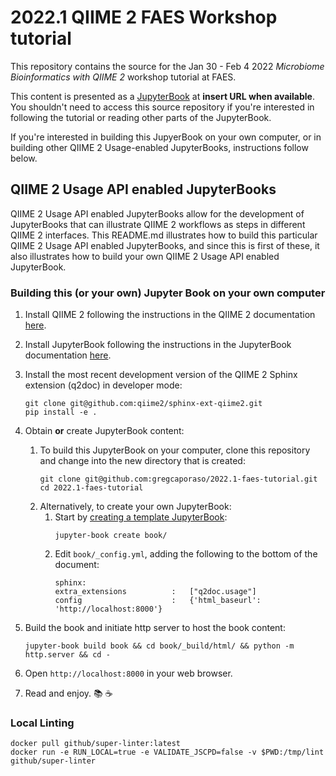 # 2022.1 QIIME 2 FAES Workshop tutorial

This repository contains the source for the Jan 30 - Feb 4 2022 _Microbiome
Bioinformatics with QIIME 2_ workshop tutorial at FAES.

This content is presented as a [JupyterBook](https://jupyterbook.org) at
**insert URL when available**. You shouldn't need to access this source
repository if you're interested in following the tutorial or reading other
parts of the JupyterBook.

If you're interested in building this JupyerBook on your own computer, or in
building other QIIME 2 Usage-enabled JupyterBooks, instructions follow below.

## QIIME 2 Usage API enabled JupyterBooks

QIIME 2 Usage API enabled JupyterBooks allow for the development of
JupyterBooks that can illustrate QIIME 2 workflows as steps in different QIIME
2 interfaces. This README.md illustrates how to build this particular QIIME 2
Usage API enabled JupyterBooks, and since this is first of these, it also
illustrates how to build your own QIIME 2 Usage API enabled JupyterBook.

### Building this (or your own) Jupyter Book on your own computer

1. Install QIIME 2 following the instructions in the QIIME 2 documentation
   [here](https://docs.qiime2.org/2021.11/install/native/).

2. Install JupyterBook following the instructions in the JupyterBook
   documentation [here](https://jupyterbook.org/start/overview.html).

3. Install the most recent development version of the QIIME 2 Sphinx extension
   (q2doc) in developer mode:

    ```{code-block}
    git clone git@github.com:qiime2/sphinx-ext-qiime2.git
    pip install -e .
    ```

4. Obtain **or** create JupyterBook content:
    1. To build this JupyterBook on your computer, clone this repository and
       change into the new directory that is created:
        ```{code-block}
        git clone git@github.com:gregcaporaso/2022.1-faes-tutorial.git
        cd 2022.1-faes-tutorial
        ```
    2. Alternatively, to create your own JupyterBook:
        1. Start by [creating a template
           JupyterBook](https://jupyterbook.org/start/create.html):
            ```{code-block}
            jupyter-book create book/
            ```
        2. Edit `book/_config.yml`, adding the following to the bottom of the
           document:
            ```{code-block}
            sphinx:
            extra_extensions          :   ["q2doc.usage"]
            config                    :   {'html_baseurl': 'http://localhost:8000'}
            ```

5. Build the book and initiate http server to host the book content:

    ```{code-block}
    jupyter-book build book && cd book/_build/html/ && python -m http.server && cd -
    ```

6. Open `http://localhost:8000` in your web browser.

7. Read and enjoy. 📚 ☕

### Local Linting

```{code-block}
docker pull github/super-linter:latest
docker run -e RUN_LOCAL=true -e VALIDATE_JSCPD=false -v $PWD:/tmp/lint github/super-linter
```
